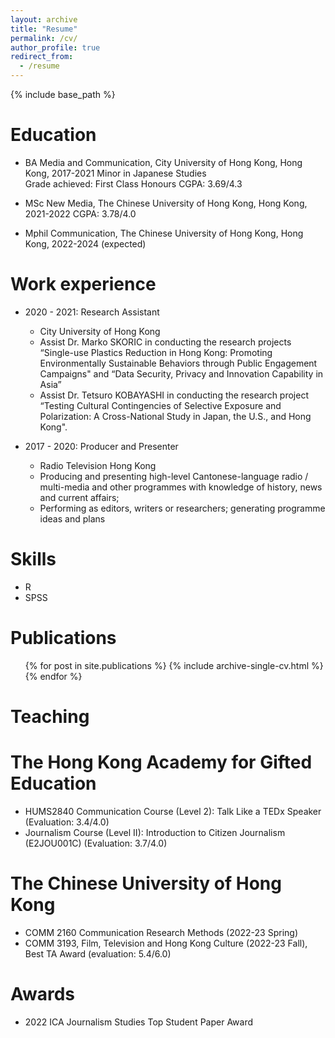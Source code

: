 ```yaml
---
layout: archive
title: "Resume"
permalink: /cv/
author_profile: true
redirect_from:
  - /resume
---
```


{% include base_path %}

Education
======
* BA Media and Communication, City University of Hong Kong, Hong Kong, 2017-2021
Minor in Japanese Studies	 
Grade achieved: First Class Honours 
CGPA: 3.69/4.3

* MSc New Media, The Chinese University of Hong Kong, Hong Kong, 2021-2022
CGPA: 3.78/4.0

* Mphil Communication, The Chinese University of Hong Kong, Hong Kong, 2022-2024 (expected)

Work experience
======
* 2020 - 2021: Research Assistant
  * City University of Hong Kong
  * Assist Dr. Marko SKORIC in conducting the research projects “Single-use Plastics Reduction in Hong Kong: Promoting Environmentally Sustainable Behaviors through Public Engagement Campaigns" and “Data Security, Privacy and Innovation Capability in Asia”
  * Assist Dr. Tetsuro KOBAYASHI in conducting the research project “Testing Cultural Contingencies of Selective Exposure and Polarization: A Cross-National Study in Japan, the U.S., and Hong Kong".

* 2017 - 2020: Producer and Presenter
  * Radio Television Hong Kong
  * Producing and presenting high-level Cantonese-language radio / multi-media and other programmes with knowledge of history, news and current affairs;
  * Performing as editors, writers or researchers; generating programme ideas and plans
  
Skills
======
* R
* SPSS

Publications
======
  <ul>{% for post in site.publications %}
    {% include archive-single-cv.html %}
  {% endfor %}</ul>
  
Teaching
======

# The Hong Kong Academy for Gifted Education
* HUMS2840 Communication Course (Level 2): Talk Like a TEDx Speaker (Evaluation: 3.4/4.0)
* Journalism Course (Level II): Introduction to Citizen Journalism (E2JOU001C) (Evaluation: 3.7/4.0)

# The Chinese University of Hong Kong
* COMM 2160 Communication Research Methods (2022-23 Spring)
* COMM 3193, Film, Television and Hong Kong Culture (2022-23 Fall), Best TA Award (evaluation: 5.4/6.0)  
  
Awards
======
* 2022 ICA Journalism Studies Top Student Paper Award

